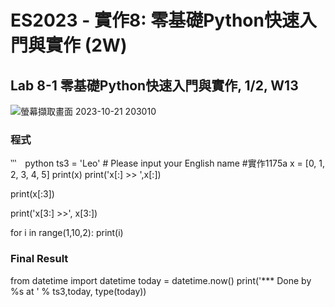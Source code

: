 # ES2023 - 實作8: 零基礎Python快速入門與實作 (2W) 

## Lab 8-1 零基礎Python快速入門與實作, 1/2, W13

![螢幕擷取畫面 2023-10-21 203010](https://github.com/knnv5h/ES-Fall2023/assets/43922704/9f101cd8-bf39-40da-bdca-83fabc75166a)

### 程式
‵‵‵　python
ts3 = 'Leo' # Please input your English name
#實作1175a
x = [0, 1, 2, 3, 4, 5]
print(x)
print('x[:] >> ',x[:])

print(x[:3])

print('x[3:] >>', x[3:])

for i in range(1,10,2):
  print(i)

### Final Result
from datetime import datetime
today = datetime.now()
print('*** Done by %s at ' % ts3,today, type(today))
```
